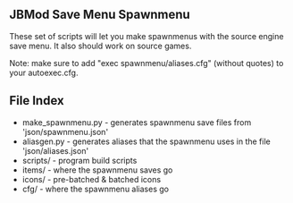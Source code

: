 ## JBMod Save Menu Spawnmenu
These set of scripts will let you make spawnmenus with the source engine save menu.
It also should work on source games.

Note: make sure to add "exec spawnmenu/aliases.cfg" (without quotes) to your autoexec.cfg.

## File Index
- make_spawnmenu.py - generates spawnmenu save files from 'json/spawnmenu.json'
- aliasgen.py - generates aliases that the spawnmenu uses in the file 'json/aliases.json'
- scripts/ - program build scripts
- items/ - where the spawnmenu saves go
- icons/ - pre-batched & batched icons
- cfg/ - where the spawnmenu aliases go
